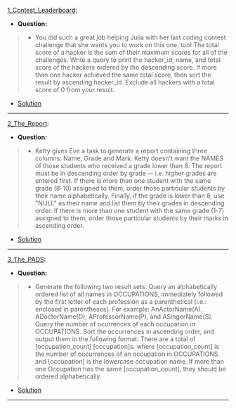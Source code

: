 [1_Contest_Leaderboard](https://www.hackerrank.com/challenges/contest-leaderboard/problem): 
* **Question:**
> * You did such a great job helping Julia with her last coding contest challenge that she wants you to work on this one, too!
> The total score of a hacker is the sum of their maximum scores for all of the challenges. Write a query to print the hacker_id, name,
>  and total score of the hackers ordered by the descending score. If more than one hacker achieved the same total score, then sort the result by
>   ascending hacker_id. Exclude all hackers with a total score of 0 from your result.
* [Solution](https://github.com/Jtrahan88/SQL/blob/main/HackerRank/SQL-Intermediate/1_Contest_Leaderboard)
---

[2_The_Report](https://www.hackerrank.com/challenges/the-report/problem): 
* **Question:**
> * Ketty gives Eve a task to generate a report containing three columns: Name, Grade and Mark. Ketty doesn't want the NAMES of those students who received a grade lower than 8. The report must be in descending order by grade -- i.e. higher grades are entered first. If there is more than one student with the same grade (8-10) assigned to them, order those particular students by their name alphabetically. Finally, if the grade is lower than 8, use "NULL" as their name and list them by their grades in descending order. If there is more than one student with the same grade (1-7) assigned to them, order those particular students by their marks in ascending order.
* [Solution](https://github.com/Jtrahan88/SQL/blob/main/HackerRank/SQL-Intermediate/2_The_Report)
---

[3_The_PADS](https://www.hackerrank.com/challenges/the-pads/problem): 
* **Question:**
> * Generate the following two result sets:
> Query an alphabetically ordered list of all names in OCCUPATIONS, immediately followed by the first letter of each profession as a parenthetical (i.e.: enclosed in parentheses). For example: AnActorName(A), ADoctorName(D), AProfessorName(P), and ASingerName(S).
Query the number of ocurrences of each occupation in OCCUPATIONS. Sort the occurrences in ascending order, and output them in the following format:
There are a total of [occupation_count] [occupation]s.
where [occupation_count] is the number of occurrences of an occupation in OCCUPATIONS and [occupation] is the lowercase occupation name. If more than one Occupation has the same [occupation_count], they should be ordered alphabetically.
* [Solution](https://github.com/Jtrahan88/SQL/blob/main/HackerRank/SQL-Intermediate/3_The_PADS)
---

